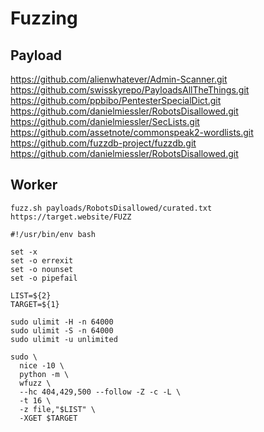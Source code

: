 # Fuzzing

## Payload

https://github.com/alienwhatever/Admin-Scanner.git
https://github.com/swisskyrepo/PayloadsAllTheThings.git
https://github.com/ppbibo/PentesterSpecialDict.git
https://github.com/danielmiessler/RobotsDisallowed.git
https://github.com/danielmiessler/SecLists.git
https://github.com/assetnote/commonspeak2-wordlists.git
https://github.com/fuzzdb-project/fuzzdb.git
https://github.com/danielmiessler/RobotsDisallowed.git

## Worker

`fuzz.sh payloads/RobotsDisallowed/curated.txt https://target.website/FUZZ`

```
#!/usr/bin/env bash

set -x
set -o errexit
set -o nounset
set -o pipefail

LIST=${2}
TARGET=${1}

sudo ulimit -H -n 64000
sudo ulimit -S -n 64000
sudo ulimit -u unlimited

sudo \
  nice -10 \
  python -m \
  wfuzz \
  --hc 404,429,500 --follow -Z -c -L \
  -t 16 \
  -z file,"$LIST" \
  -XGET $TARGET
```
